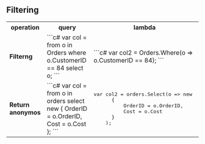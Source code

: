 ## Filtering

<table>
<tr>
    <th>operation</th>
    <th>query</th>
    <th>lambda</th>
</tr>
<tr>
    <td>
<strong>Filterng</strong>
    </td>
    <td>
```c#
var col = from o in Orders
          where o.CustomerID == 84
          select o;
```
    </td>
    <td>
```c#
var col2 = Orders.Where(o => o.CustomerID == 84);
```
    </td>
</tr>
<tr>
    <td>
<strong>Return anonymos</strong>
    </td>
    <td>
```c#
var col = from o in orders
          select new 
          { 
              OrderID = o.OrderID, 
              Cost = o.Cost 
          };
```
    </td>
    <td>  
<div  class="highlight highlight-source-cs">
<pre>
var col2 = orders.Select(o => new 
      {
          OrderID = o.OrderID, 
          Cost = o.Cost
      }
    );
</pre>
</div>
    </td>
</tr>

